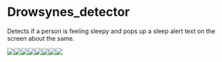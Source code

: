 # Drowsynes_detector
Detects if a person is feeling sleepy and pops up a sleep alert text on the screen about the same.

[![](https://sourcerer.io/fame/uchihabloodline/uchihabloodline/Drowsynes_detector/images/0)](https://sourcerer.io/fame/uchihabloodline/uchihabloodline/Drowsynes_detector/links/0)[![](https://sourcerer.io/fame/uchihabloodline/uchihabloodline/Drowsynes_detector/images/1)](https://sourcerer.io/fame/uchihabloodline/uchihabloodline/Drowsynes_detector/links/1)[![](https://sourcerer.io/fame/uchihabloodline/uchihabloodline/Drowsynes_detector/images/2)](https://sourcerer.io/fame/uchihabloodline/uchihabloodline/Drowsynes_detector/links/2)[![](https://sourcerer.io/fame/uchihabloodline/uchihabloodline/Drowsynes_detector/images/3)](https://sourcerer.io/fame/uchihabloodline/uchihabloodline/Drowsynes_detector/links/3)[![](https://sourcerer.io/fame/uchihabloodline/uchihabloodline/Drowsynes_detector/images/4)](https://sourcerer.io/fame/uchihabloodline/uchihabloodline/Drowsynes_detector/links/4)[![](https://sourcerer.io/fame/uchihabloodline/uchihabloodline/Drowsynes_detector/images/5)](https://sourcerer.io/fame/uchihabloodline/uchihabloodline/Drowsynes_detector/links/5)[![](https://sourcerer.io/fame/uchihabloodline/uchihabloodline/Drowsynes_detector/images/6)](https://sourcerer.io/fame/uchihabloodline/uchihabloodline/Drowsynes_detector/links/6)[![](https://sourcerer.io/fame/uchihabloodline/uchihabloodline/Drowsynes_detector/images/7)](https://sourcerer.io/fame/uchihabloodline/uchihabloodline/Drowsynes_detector/links/7)
